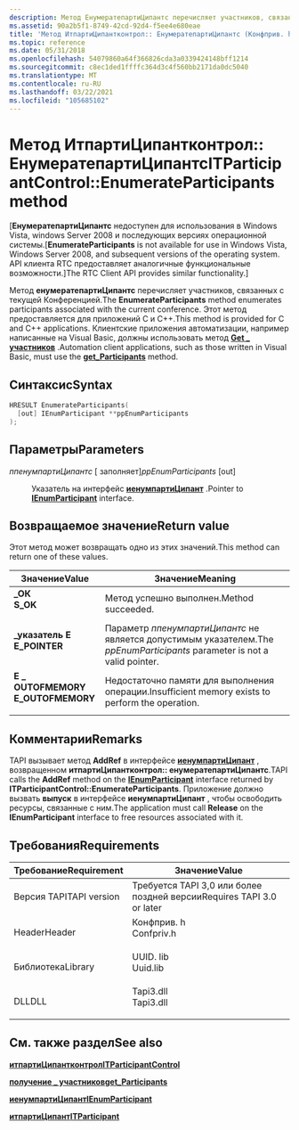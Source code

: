 ```yaml
---
description: Метод ЕнумератепартиЦипантс перечисляет участников, связанных с текущей Конференцией.
ms.assetid: 90a2b5f1-8749-42cd-92d4-f5ee4e680eae
title: 'Метод ИтпартиЦипантконтрол:: ЕнумератепартиЦипантс (Конфприв. h)'
ms.topic: reference
ms.date: 05/31/2018
ms.openlocfilehash: 54079860a64f366826cda3a0339424148bff1214
ms.sourcegitcommit: c8ec1ded1ffffc364d3c4f560bb2171da0dc5040
ms.translationtype: MT
ms.contentlocale: ru-RU
ms.lasthandoff: 03/22/2021
ms.locfileid: "105685102"
---
```

# <a name="itparticipantcontrolenumerateparticipants-method"></a><span data-ttu-id="8e790-103">Метод ИтпартиЦипантконтрол:: ЕнумератепартиЦипантс</span><span class="sxs-lookup"><span data-stu-id="8e790-103">ITParticipantControl::EnumerateParticipants method</span></span>

<span data-ttu-id="8e790-104">\[**ЕнумератепартиЦипантс** недоступен для использования в Windows Vista, windows Server 2008 и последующих версиях операционной системы.</span><span class="sxs-lookup"><span data-stu-id="8e790-104">\[**EnumerateParticipants** is not available for use in Windows Vista, Windows Server 2008, and subsequent versions of the operating system.</span></span> <span data-ttu-id="8e790-105">API клиента RTC предоставляет аналогичные функциональные возможности.\]</span><span class="sxs-lookup"><span data-stu-id="8e790-105">The RTC Client API provides similar functionality.\]</span></span>

<span data-ttu-id="8e790-106">Метод **енумератепартиЦипантс** перечисляет участников, связанных с текущей Конференцией.</span><span class="sxs-lookup"><span data-stu-id="8e790-106">The **EnumerateParticipants** method enumerates participants associated with the current conference.</span></span> <span data-ttu-id="8e790-107">Этот метод предоставляется для приложений C и C++.</span><span class="sxs-lookup"><span data-stu-id="8e790-107">This method is provided for C and C++ applications.</span></span> <span data-ttu-id="8e790-108">Клиентские приложения автоматизации, например написанные на Visual Basic, должны использовать метод [**Get \_ участников**](itparticipantcontrol-get-participants.md) .</span><span class="sxs-lookup"><span data-stu-id="8e790-108">Automation client applications, such as those written in Visual Basic, must use the [**get\_Participants**](itparticipantcontrol-get-participants.md) method.</span></span>

## <a name="syntax"></a><span data-ttu-id="8e790-109">Синтаксис</span><span class="sxs-lookup"><span data-stu-id="8e790-109">Syntax</span></span>


```C++
HRESULT EnumerateParticipants(
  [out] IEnumParticipant **ppEnumParticipants
);
```



## <a name="parameters"></a><span data-ttu-id="8e790-110">Параметры</span><span class="sxs-lookup"><span data-stu-id="8e790-110">Parameters</span></span>

<dl> <dt>

<span data-ttu-id="8e790-111">*ппенумпартиЦипантс* \[ заполняет\]</span><span class="sxs-lookup"><span data-stu-id="8e790-111">*ppEnumParticipants* \[out\]</span></span>
</dt> <dd>

<span data-ttu-id="8e790-112">Указатель на интерфейс [**иенумпартиЦипант**](ienumparticipant.md) .</span><span class="sxs-lookup"><span data-stu-id="8e790-112">Pointer to [**IEnumParticipant**](ienumparticipant.md) interface.</span></span>

</dd> </dl>

## <a name="return-value"></a><span data-ttu-id="8e790-113">Возвращаемое значение</span><span class="sxs-lookup"><span data-stu-id="8e790-113">Return value</span></span>

<span data-ttu-id="8e790-114">Этот метод может возвращать одно из этих значений.</span><span class="sxs-lookup"><span data-stu-id="8e790-114">This method can return one of these values.</span></span>



| <span data-ttu-id="8e790-115">Значение</span><span class="sxs-lookup"><span data-stu-id="8e790-115">Value</span></span>                                                                                         | <span data-ttu-id="8e790-116">Значение</span><span class="sxs-lookup"><span data-stu-id="8e790-116">Meaning</span></span>                                                               |
|-----------------------------------------------------------------------------------------------|-----------------------------------------------------------------------|
| <dl> <span data-ttu-id="8e790-117"><dt>**\_ОК**</dt></span><span class="sxs-lookup"><span data-stu-id="8e790-117"><dt>**S\_OK**</dt></span></span> </dl>          | <span data-ttu-id="8e790-118">Метод успешно выполнен.</span><span class="sxs-lookup"><span data-stu-id="8e790-118">Method succeeded.</span></span><br/>                                          |
| <dl> <span data-ttu-id="8e790-119"><dt>**\_указатель E**</dt></span><span class="sxs-lookup"><span data-stu-id="8e790-119"><dt>**E\_POINTER**</dt></span></span> </dl>     | <span data-ttu-id="8e790-120">Параметр *ппенумпартиЦипантс* не является допустимым указателем.</span><span class="sxs-lookup"><span data-stu-id="8e790-120">The *ppEnumParticipants* parameter is not a valid pointer.</span></span><br/> |
| <dl> <span data-ttu-id="8e790-121"><dt>**E \_ OUTOFMEMORY**</dt></span><span class="sxs-lookup"><span data-stu-id="8e790-121"><dt>**E\_OUTOFMEMORY**</dt></span></span> </dl> | <span data-ttu-id="8e790-122">Недостаточно памяти для выполнения операции.</span><span class="sxs-lookup"><span data-stu-id="8e790-122">Insufficient memory exists to perform the operation.</span></span><br/>       |



 

## <a name="remarks"></a><span data-ttu-id="8e790-123">Комментарии</span><span class="sxs-lookup"><span data-stu-id="8e790-123">Remarks</span></span>

<span data-ttu-id="8e790-124">TAPI вызывает метод **AddRef** в интерфейсе [**иенумпартиЦипант**](ienumparticipant.md) , возвращенном **итпартиЦипантконтрол:: енумератепартиЦипантс**.</span><span class="sxs-lookup"><span data-stu-id="8e790-124">TAPI calls the **AddRef** method on the [**IEnumParticipant**](ienumparticipant.md) interface returned by **ITParticipantControl::EnumerateParticipants**.</span></span> <span data-ttu-id="8e790-125">Приложение должно вызвать **выпуск** в интерфейсе **иенумпартиЦипант** , чтобы освободить ресурсы, связанные с ним.</span><span class="sxs-lookup"><span data-stu-id="8e790-125">The application must call **Release** on the **IEnumParticipant** interface to free resources associated with it.</span></span>

## <a name="requirements"></a><span data-ttu-id="8e790-126">Требования</span><span class="sxs-lookup"><span data-stu-id="8e790-126">Requirements</span></span>



| <span data-ttu-id="8e790-127">Требование</span><span class="sxs-lookup"><span data-stu-id="8e790-127">Requirement</span></span> | <span data-ttu-id="8e790-128">Значение</span><span class="sxs-lookup"><span data-stu-id="8e790-128">Value</span></span> |
|-------------------------|---------------------------------------------------------------------------------------|
| <span data-ttu-id="8e790-129">Версия TAPI</span><span class="sxs-lookup"><span data-stu-id="8e790-129">TAPI version</span></span><br/> | <span data-ttu-id="8e790-130">Требуется TAPI 3,0 или более поздней версии</span><span class="sxs-lookup"><span data-stu-id="8e790-130">Requires TAPI 3.0 or later</span></span><br/>                                                 |
| <span data-ttu-id="8e790-131">Header</span><span class="sxs-lookup"><span data-stu-id="8e790-131">Header</span></span><br/>       | <dl> <span data-ttu-id="8e790-132"><dt>Конфприв. h</dt></span><span class="sxs-lookup"><span data-stu-id="8e790-132"><dt>Confpriv.h</dt></span></span> </dl> |
| <span data-ttu-id="8e790-133">Библиотека</span><span class="sxs-lookup"><span data-stu-id="8e790-133">Library</span></span><br/>      | <dl> <span data-ttu-id="8e790-134"><dt>UUID. lib</dt></span><span class="sxs-lookup"><span data-stu-id="8e790-134"><dt>Uuid.lib</dt></span></span> </dl>   |
| <span data-ttu-id="8e790-135">DLL</span><span class="sxs-lookup"><span data-stu-id="8e790-135">DLL</span></span><br/>          | <dl> <span data-ttu-id="8e790-136"><dt>Tapi3.dll</dt></span><span class="sxs-lookup"><span data-stu-id="8e790-136"><dt>Tapi3.dll</dt></span></span> </dl>  |



## <a name="see-also"></a><span data-ttu-id="8e790-137">См. также раздел</span><span class="sxs-lookup"><span data-stu-id="8e790-137">See also</span></span>

<dl> <dt>

[<span data-ttu-id="8e790-138">**итпартиЦипантконтрол**</span><span class="sxs-lookup"><span data-stu-id="8e790-138">**ITParticipantControl**</span></span>](itparticipantcontrol.md)
</dt> <dt>

[<span data-ttu-id="8e790-139">**получение \_ участников**</span><span class="sxs-lookup"><span data-stu-id="8e790-139">**get\_Participants**</span></span>](itparticipantcontrol-get-participants.md)
</dt> <dt>

[<span data-ttu-id="8e790-140">**иенумпартиЦипант**</span><span class="sxs-lookup"><span data-stu-id="8e790-140">**IEnumParticipant**</span></span>](ienumparticipant.md)
</dt> <dt>

[<span data-ttu-id="8e790-141">**итпартиЦипант**</span><span class="sxs-lookup"><span data-stu-id="8e790-141">**ITParticipant**</span></span>](itparticipant.md)
</dt> </dl>

 

 




